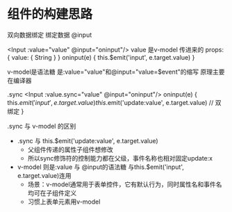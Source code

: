 # 组件的构建思路
双向数据绑定 绑定数据 @input

<Input :value="value" @input="oninput"/>
value 是v-model 传进来的
props: {
    value: {
        String
    }
}
oninput(e) {
this.$emit('input', e.target.value)
}

v-model是语法糖  是:value="value"和@input="value=$event"的缩写  原理主要在编译器

.sync
<Input :value.sync="value" @input="oninput"/>
oninput(e) {
this.$emit('input', e.target.value)
this.$emit('update:value', e.target.value) // 双绑定
}

.sync 与 v-model 的区别
- .sync 与 this.$emit('update:value', e.target.value)
  - ⽗组件传递的属性⼦组件想修改
  - 所以sync修饰符的控制能⼒都在⽗级，事件名称也相对固定update:x
- v-model 则是:value 与 @input的语法糖  与this.$emit('input', e.target.value)连用
  - 场景：v-model通常⽤于表单控件，它有默认⾏为，同时属性名和事件名均可在⼦组件定义
  - 习惯上表单元素⽤v-model